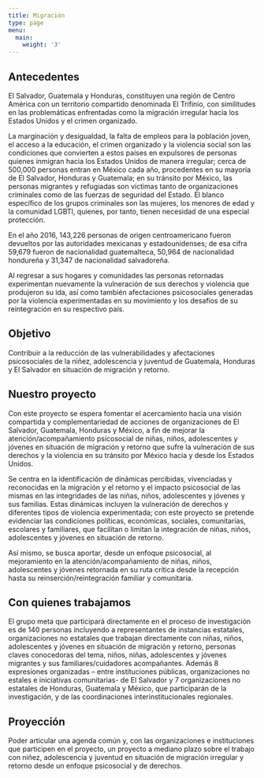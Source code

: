 ```yaml
---
title: Migración
type: page
menu:
  main:
    weight: '3'
---
```

## **Antecedentes**

El Salvador, Guatemala y Honduras, constituyen una región de Centro América con un territorio compartido denominada El Trifinio, con similitudes en las problemáticas enfrentadas como la migración irregular hacia los Estados Unidos y el crimen organizado.

La marginación y desigualdad, la falta de empleos para la población joven, el acceso a la educación, el crimen organizado y la violencia social son las condiciones que convierten a estos países en expulsores de personas quienes inmigran hacia los Estados Unidos de manera irregular; cerca de 500,000 personas entran en México cada año, procedentes en su mayoría de El Salvador, Honduras y Guatemala; en su tránsito por México, las personas migrantes y refugiadas son víctimas tanto de organizaciones criminales como de las fuerzas de seguridad del Estado. El blanco específico de los grupos criminales son las mujeres, los menores de edad y la comunidad LGBTI, quienes, por tanto, tienen necesidad de una especial protección.



En el año 2016, 143,226 personas de origen centroamericano fueron devueltos por las autoridades mexicanas y estadounidenses; de esa cifra 59,679 fueron de nacionalidad guatemalteca, 50,964 de nacionalidad hondureña y 31,347 de nacionalidad salvadoreña.

Al regresar a sus hogares y comunidades las personas retornadas experimentan nuevamente la vulneración de sus derechos y violencia que produjeron su ida, así como también afectaciones psicosociales generadas por la violencia experimentadas en su movimiento y los desafíos de su reintegración en su respectivo país. 

## Objetivo

Contribuir a la reducción de las vulnerabilidades y afectaciones psicosociales de la niñez, adolescencia y juventud de Guatemala, Honduras y El Salvador en situación de migración y retorno.

## Nuestro proyecto

Con este proyecto se espera fomentar el acercamiento hacia una visión compartida y complementariedad de acciones de organizaciones de El Salvador, Guatemala, Honduras y México, a fin de mejorar la atención/acompañamiento psicosocial de niñas, niños, adolescentes y jóvenes en situación de migración y retorno que sufre la vulneración de sus derechos y la violencia en su tránsito por México hacia y desde los Estados Unidos. 

Se centra en la identificación de dinámicas percibidas, vivenciadas y reconocidas en la migración y el retorno y el impacto psicosocial de las mismas en las integridades de las niñas, niños, adolescentes y jóvenes y sus familias. Estas dinámicas incluyen la vulneración de derechos y diferentes tipos de violencia experimentada; con este proyecto se pretende evidenciar las condiciones políticas, económicas, sociales, comunitarias, escolares y familiares, que facilitan o limitan la integración de niñas, niños, adolescentes y jóvenes en situación de retorno. 

Así mismo, se busca aportar, desde un enfoque psicosocial, al mejoramiento en la atención/acompañamiento de niñas, niños, adolescentes y jóvenes retornada en su ruta crítica desde la recepción hasta su reinserción/reintegración familiar y comunitaria.

## Con quienes trabajamos

El grupo meta que participará directamente en el proceso de investigación es de 140 personas incluyendo a representantes de instancias estatales, organizaciones no estatales que trabajan directamente con niñas, niños, adolescentes y jóvenes en situación de migración y retorno, personas claves conocedoras del tema, niños, niñas, adolescentes y jóvenes migrantes y sus familiares/cuidadores acompañantes. Además 8 expresiones organizadas – entre instituciones públicas, organizaciones no estales e iniciativas comunitarias- de El Salvador y 7 organizaciones no estatales de Honduras, Guatemala y México, que participarán de la investigación, y de las coordinaciones interinstitucionales regionales.

## Proyección

Poder articular una agenda común y, con las organizaciones e instituciones que participen en el proyecto, un proyecto a mediano plazo sobre el trabajo con niñez, adolescencia y juventud en situación de migración irregular y retorno desde un enfoque psicosocial y de derechos.
